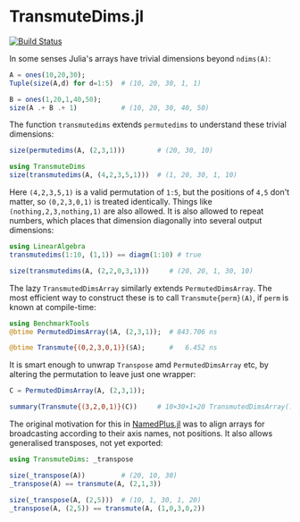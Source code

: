 # TransmuteDims.jl

[![Build Status](https://travis-ci.org/mcabbott/TransmuteDims.jl.svg?branch=master)](https://travis-ci.org/mcabbott/TransmuteDims.jl)

In some senses Julia's arrays have trivial dimensions beyond `ndims(A)`:

```julia
A = ones(10,20,30);
Tuple(size(A,d) for d=1:5)  # (10, 20, 30, 1, 1)

B = ones(1,20,1,40,50);
size(A .+ B .+ 1)           # (10, 20, 30, 40, 50)
```

The function `transmutedims` extends `permutedims` to understand these trivial dimensions:

```julia
size(permutedims(A, (2,3,1)))        # (20, 30, 10)

using TransmuteDims
size(transmutedims(A, (4,2,3,5,1)))  # (1, 20, 30, 1, 10)
```

Here `(4,2,3,5,1)` is a valid permutation of `1:5`, but the positions of `4,5` don't matter, 
so `(0,2,3,0,1)` is treated identically. Things like `(nothing,2,3,nothing,1)` are also allowed.
It is also allowed to repeat numbers, which places that dimension diagonally into 
several output dimensions:

```julia
using LinearAlgebra
transmutedims(1:10, (1,1)) == diagm(1:10) # true

size(transmutedims(A, (2,2,0,3,1)))     # (20, 20, 1, 30, 10)
```

The lazy `TransmutedDimsArray` similarly extends `PermutedDimsArray`. 
The most efficient way to construct these is to call `Transmute{perm}(A)`, 
if `perm` is known at compile-time:

```julia
using BenchmarkTools
@btime PermutedDimsArray($A, (2,3,1));  # 843.706 ns

@btime Transmute{(0,2,3,0,1)}($A);      #   6.452 ns 
```

It is smart enough to unwrap `Transpose` amd `PermutedDimsArray` etc, 
by altering the permutation to leave just one wrapper:

```julia
C = PermutedDimsArray(A, (2,3,1));

summary(Transmute{(3,2,0,1)}(C))     # 10×30×1×20 TransmutedDimsArray(::Array{Float64,3}, ...
```

The original motivation for this
in [NamedPlus.jl](https://github.com/mcabbott/NamedPlus.jl) was to align arrays for broadcasting
according to their axis names, not positions.
It also allows generalised transposes, not yet exported:

```julia
using TransmuteDims: _transpose

size(_transpose(A))         # (20, 10, 30)
_transpose(A) == transmute(A, (2,1,3))

size(_transpose(A, (2,5)))  # (10, 1, 30, 1, 20)
_transpose(A, (2,5)) == transmute(A, (1,0,3,0,2))
```
